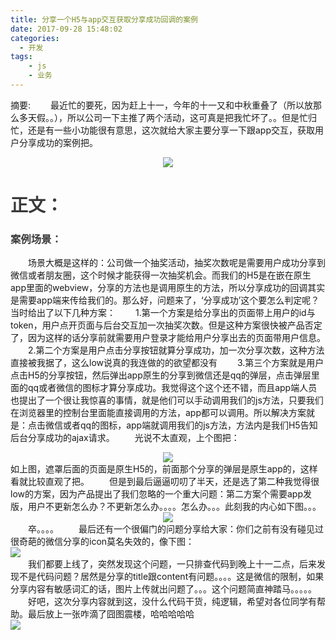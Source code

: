 ```yaml
---
title: 分享一个H5与app交互获取分享成功回调的案例
date: 2017-09-28 15:48:02
categories:
  - 开发
tags:
    - js
    - 业务
---
```

摘要:
　　最近忙的要死，因为赶上十一，今年的十一又和中秋重叠了（所以放那么多天假。。），所以公司一下主推了两个活动，这可真是把我忙坏了。。但是忙归忙，还是有一些小功能很有意思，这次就给大家主要分享一下跟app交互，获取用户分享成功的案例把。
    <div align=center style="overflow:hidden"><img src="../../../../img/2017-9/thinking.jpg"  style="display:inline-block;vertical-align:top"></div>
<h1 style="color:#3a3a3a;">正文：</h1><h3 style="color:#3a3a3a;">案例场景：</h3>

　　场景大概是这样的：公司做一个抽奖活动，抽奖次数呢是需要用户成功分享到微信或者朋友圈，这个时候才能获得一次抽奖机会。而我们的H5是在嵌在原生app里面的webview，分享的方法也是调用原生的方法，所以分享成功的回调其实是需要app端来传给我们的。那么好，问题来了，‘分享成功’这个要怎么判定呢？当时给出了以下几种方案：
　　1.第一个方案是给分享出的页面带上用户的id与token，用户点开页面与后台交互加一次抽奖次数。但是这种方案很快被产品否定了，因为这样的话分享前就需要用户登录才能给用户分享出去的页面带用户信息。
　　2.第二个方案是用户点击分享按钮就算分享成功，加一次分享次数，这种方法直接被我据了，这么low说真的我连做的的欲望都没有
　　3.第三个方案就是用户点击H5的分享按钮，然后弹出app原生的分享到微信还是qq的弹层，点击弹层里面的qq或者微信的图标才算分享成功。我觉得这个这个还不错，而且app端人员也提出了一个很让我惊喜的事情，就是他们可以手动调用我们的js方法，只要我们在浏览器里的控制台里面能直接调用的方法，app都可以调用。所以解决方案就是：点击微信或者qq的图标，app端就调用我们的js方法，方法内是我们H5告知后台分享成功的ajax请求。
　　光说不太直观，上个图把：
<div align=center style="overflow:hidden"><img src="../../../../img/2017-9/20170928170434.jpg"  style="display:inline-block;vertical-align:top;max-width:375px;"></div>
    如上图，遮罩后面的页面是原生H5的，前面那个分享的弹层是原生app的，这样看就比较直观了把。
　　但是到最后逼逼叨叨了半天，还是选了第二种我觉得很low的方案，因为产品提出了我们忽略的一个重大问题：第二方案个需要app发版，用户不更新怎么办？不更新怎么办。。。。怎么办。。。此刻我的内心如下图。。。
<div align=center style="overflow:hidden"><img src="../../../../img/2017-9/20170928174329.jpg"  style="display:inline-block;vertical-align:top"></div>
　　卒。。。。
　　最后还有一个很偏门的问题分享给大家：你们之前有没有碰见过很奇葩的微信分享的icon莫名失效的，像下图：
<div align=left style="overflow:hidden"><img src="../../../../img/2017-9/20170928174908.jpg"  style="display:inline-block;vertical-align:top"></div>
　　我们都要上线了，突然发现这个问题，一只排查代码到晚上十一二点，后来发现不是代码问题？居然是分享的title跟content有问题。。。。这是微信的限制，如果分享内容有敏感词汇的话，图片上传就出问题了。。。这个问题简直神踏马。。。。。
　　好吧，这次分享内容就到这，没什么代码干货，纯逻辑，希望对各位同学有帮助。最后放上一张咋滴了囧图震楼，哈哈哈哈哈
<div align=left style="overflow:hidden"><img src="../../../../img/2017-9/20170928191842.jpg"  style="display:inline-block;vertical-align:top"></div>

